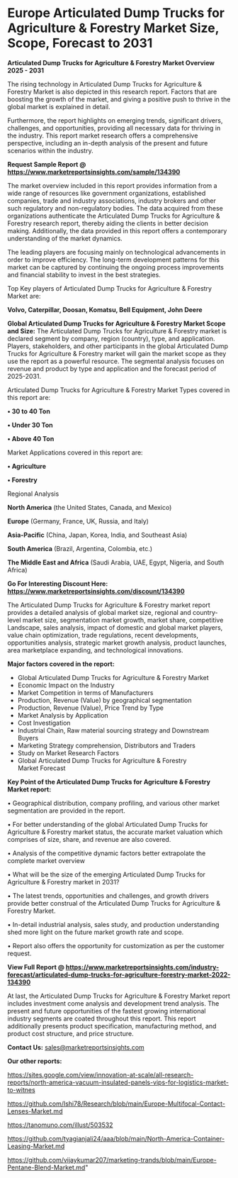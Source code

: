  # Europe Articulated Dump Trucks for Agriculture & Forestry Market Size, Scope, Forecast to 2031

<Strong> Articulated Dump Trucks for Agriculture & Forestry Market Overview 2025 - 2031</strong>

The rising technology in Articulated Dump Trucks for Agriculture & Forestry Market is also depicted in this research report. Factors that are boosting the growth of the market, and giving a positive push to thrive in the global market is explained in detail.

Furthermore, the report highlights on emerging trends, significant drivers, challenges, and opportunities, providing all necessary data for thriving in the industry. This report market research offers a comprehensive perspective, including an in-depth analysis of the present and future scenarios within the industry.

<strong>Request Sample Report @ <a href=https://www.marketreportsinsights.com/sample/134390>https://www.marketreportsinsights.com/sample/134390</a></strong>

The market overview included in this report provides information from a wide range of resources like government organizations, established companies, trade and industry associations, industry brokers and other such regulatory and non-regulatory bodies. The data acquired from these organizations authenticate the Articulated Dump Trucks for Agriculture & Forestry research report, thereby aiding the clients in better decision making. Additionally, the data provided in this report offers a contemporary understanding of the market dynamics.

The leading players are focusing mainly on technological advancements in order to improve efficiency. The long-term development patterns for this market can be captured by continuing the ongoing process improvements and financial stability to invest in the best strategies.

Top Key players of Articulated Dump Trucks for Agriculture & Forestry Market are:

<strong>Volvo, Caterpillar, Doosan, Komatsu, Bell Equipment, John Deere</strong>

<strong><b>Global Articulated Dump Trucks for Agriculture & Forestry Market Scope and Size:</b></strong>
The Articulated Dump Trucks for Agriculture & Forestry market is declared segment by company, region (country), type, and application. Players, stakeholders, and other participants in the global Articulated Dump Trucks for Agriculture & Forestry market will gain the market scope as they use the report as a powerful resource. The segmental analysis focuses on revenue and product by type and application and the forecast period of 2025-2031.

Articulated Dump Trucks for Agriculture & Forestry Market Types covered in this report are:

<strong>• 30 to 40 Ton

• Under 30 Ton

• Above 40 Ton</strong>

Market Applications covered in this report are:

<strong>• Agriculture

• Forestry</strong> 

Regional Analysis

<strong>North America</strong> (the United States, Canada, and Mexico)

<strong>Europe</strong> (Germany, France, UK, Russia, and Italy)

<strong>Asia-Pacific</strong> (China, Japan, Korea, India, and Southeast Asia)

<strong>South America</strong> (Brazil, Argentina, Colombia, etc.)

<strong>The Middle East and Africa</strong> (Saudi Arabia, UAE, Egypt, Nigeria, and South Africa)

<strong>Go For Interesting Discount Here: <a href=https://www.marketreportsinsights.com/discount/134390>https://www.marketreportsinsights.com/discount/134390</a></strong>

The Articulated Dump Trucks for Agriculture & Forestry market report provides a detailed analysis of global market size, regional and country-level market size, segmentation market growth, market share, competitive Landscape, sales analysis, impact of domestic and global market players, value chain optimization, trade regulations, recent developments, opportunities analysis, strategic market growth analysis, product launches, area marketplace expanding, and technological innovations.

<strong><b>Major factors covered in the report:</b></strong>
<ul>
  <li>Global Articulated Dump Trucks for Agriculture & Forestry Market </li>
  <li>Economic Impact on the Industry</li>
  <li>Market Competition in terms of Manufacturers</li>
  <li>Production, Revenue (Value) by geographical segmentation</li>
  <li>Production, Revenue (Value), Price Trend by Type</li>
  <li>Market Analysis by Application</li>
  <li>Cost Investigation</li>
  <li>Industrial Chain, Raw material sourcing strategy and Downstream Buyers</li>
  <li>Marketing Strategy comprehension, Distributors and Traders</li>
  <li>Study on Market Research Factors</li>
  <li>Global Articulated Dump Trucks for Agriculture & Forestry Market Forecast</li>
</ul>

<strong><b>Key Point of the Articulated Dump Trucks for Agriculture & Forestry Market report:</b></strong>

• Geographical distribution, company profiling, and various other market segmentation are provided in the report.

• For better understanding of the global Articulated Dump Trucks for Agriculture & Forestry market status, the accurate market valuation which comprises of size, share, and revenue are also covered.

• Analysis of the competitive dynamic factors better extrapolate the complete market overview

• What will be the size of the emerging Articulated Dump Trucks for Agriculture & Forestry market in 2031?

• The latest trends, opportunities and challenges, and growth drivers provide better construal of the Articulated Dump Trucks for Agriculture & Forestry Market.

• In-detail industrial analysis, sales study, and production understanding shed more light on the future market growth rate and scope.

• Report also offers the opportunity for customization as per the customer request.

<strong><b>View Full Report @ <a href=https://www.marketreportsinsights.com/industry-forecast/articulated-dump-trucks-for-agriculture-forestry-market-2022-134390>https://www.marketreportsinsights.com/industry-forecast/articulated-dump-trucks-for-agriculture-forestry-market-2022-134390</a></b></strong>


At last, the Articulated Dump Trucks for Agriculture & Forestry Market report includes investment come analysis and development trend analysis. The present and future opportunities of the fastest growing international industry segments are coated throughout this report. This report additionally presents product specification, manufacturing method, and product cost structure, and price structure.

<strong>Contact Us:</strong>
sales@marketreportsinsights.com

<strong>Our other reports:</strong>

<a href=https://sites.google.com/view/innovation-at-scale/all-research-reports/north-america-vacuum-insulated-panels-vips-for-logistics-market-to-witnes>https://sites.google.com/view/innovation-at-scale/all-research-reports/north-america-vacuum-insulated-panels-vips-for-logistics-market-to-witnes</a>

<a href=https://github.com/Ishi78/Research/blob/main/Europe-Multifocal-Contact-Lenses-Market.md>https://github.com/Ishi78/Research/blob/main/Europe-Multifocal-Contact-Lenses-Market.md</a>

<a href=https://tanomuno.com/illust/503532>https://tanomuno.com/illust/503532</a>

<a href=https://github.com/tyagianjali24/aaa/blob/main/North-America-Container-Leasing-Market.md>https://github.com/tyagianjali24/aaa/blob/main/North-America-Container-Leasing-Market.md</a>

<a href=https://github.com/vijaykumar207/marketing-trands/blob/main/Europe-Pentane-Blend-Market.md>https://github.com/vijaykumar207/marketing-trands/blob/main/Europe-Pentane-Blend-Market.md</a>"
